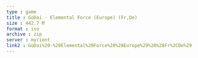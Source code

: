 ```yaml
---
type : game
title : GoDai - Elemental Force (Europe) (Fr,De)
size : 442.7 M
format : iso
archive : zip
server : myrient
link2 : GoDai%20-%20Elemental%20Force%20%28Europe%29%20%28Fr%2CDe%29
---
```

